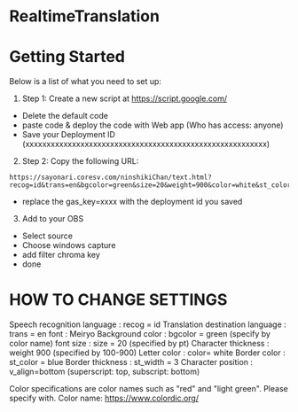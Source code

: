 # **RealtimeTranslation**

# Getting Started
Below is a list of what you need to set up:
1. Step 1: Create a new script at https://script.google.com/
- Delete the default code
- paste code & deploy the code with Web app (Who has access: anyone)
- Save your Deployment ID (xxxxxxxxxxxxxxxxxxxxxxxxxxxxxxxxxxxxxxxxxxxxxxxxxxxxxxxxx)
2. Step 2: Copy the following URL: 
```
https://sayonari.coresv.com/ninshikiChan/text.html?recog=id&trans=en&bgcolor=green&size=20&weight=900&color=white&st_color=blue&st_width=3&v_align=bottom&gas_key=xxxxxxxxxxxxxxxxxxxxxxxxxxxxxxxxxxxxxxxxxxxxxxxxxxxxxxxxxx)
```
- replace the gas_key=xxxx with the deployment id you saved
3. Add to your OBS
- Select source
- Choose windows capture
- add filter chroma key
- done

# HOW TO CHANGE SETTINGS
Speech recognition language        : recog = id
Translation destination language   : trans = en
font                               : Meiryo
Background color                   : bgcolor = green (specify by color name)
font size                          : size = 20 (specified by pt)
Character thickness                : weight 900 (specified by 100-900)
Letter color                       : color= white
Border color                       : st_color = blue
Border thickness                   : st_width = 3
Character position                 : v_align=bottom (superscript: top, subscript: bottom)

Color specifications are color names such as "red" and "light green". Please specify with.
Color name: https://www.colordic.org/
